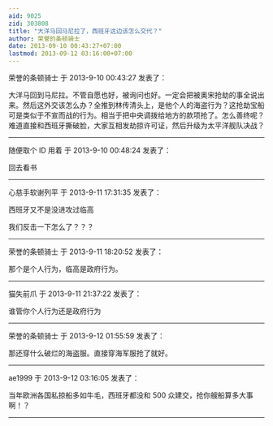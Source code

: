 ```yaml
---
aid: 9025
zid: 303808
title: "大洋马回马尼拉了，西班牙这边该怎么交代？"
author: 荣誉的条顿骑士
date: 2013-09-10 00:43:27+07:00
lastmod: 2013-09-12 03:16:00+07:00
---
```


荣誉的条顿骑士 于 2013-9-10 00:43:27 发表了：

大洋马回到马尼拉。不管自愿也好，被询问也好。一定会把被奥宋抢劫的事全说出来。然后这外交该怎么办？全推到林传清头上，是他个人的海盗行为？这抢劫宝船可是类似于不宣而战的行为。相当于把中央调拨给地方的款项抢了。怎么善终呢？难道直接和西班牙撕破脸，大家互相发劫掠许可证，然后升级为太平洋舰队决战？

---

随便取个 ID 用着 于 2013-9-10 00:48:24 发表了：

回去看书

---

心慈手软谢列平 于 2013-9-11 17:31:35 发表了：

西班牙又不是没进攻过临高

我们反击一下怎么了？？？

---

荣誉的条顿骑士 于 2013-9-11 18:20:52 发表了：

那个是个人行为，临高是政府行为。

---

猫失前爪 于 2013-9-11 21:37:22 发表了：

谁管你个人行为还是政府行为

---

荣誉的条顿骑士 于 2013-9-12 01:55:59 发表了：

那还穿什么破烂的海盗服。直接穿海军服抢了就好。

---

ae1999 于 2013-9-12 03:16:05 发表了：

当年欧洲各国私掠船多如牛毛，西班牙都没和 500 众建交，抢你艘船算多大事啊！？

---
